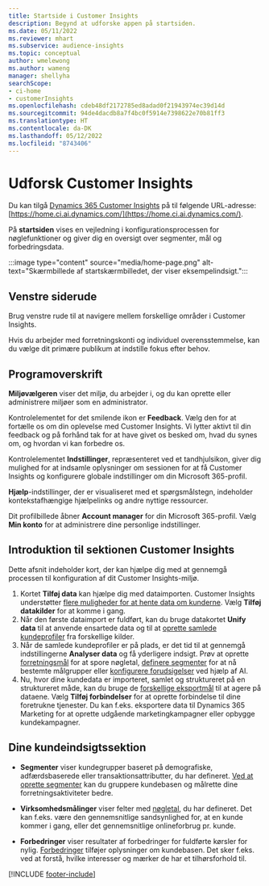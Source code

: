 ```yaml
---
title: Startside i Customer Insights
description: Begynd at udforske appen på startsiden.
ms.date: 05/11/2022
ms.reviewer: mhart
ms.subservice: audience-insights
ms.topic: conceptual
author: wmelewong
ms.author: wameng
manager: shellyha
searchScope:
- ci-home
- customerInsights
ms.openlocfilehash: cdeb48df2172785ed8adad0f21943974ec39d14d
ms.sourcegitcommit: 94de4dacdb8a7f4bc0f5914e7398622e70b81ff3
ms.translationtype: HT
ms.contentlocale: da-DK
ms.lasthandoff: 05/12/2022
ms.locfileid: "8743406"
---
```

# <a name="explore-customer-insights"></a>Udforsk Customer Insights

Du kan tilgå [Dynamics 365 Customer Insights](https://home.ci.ai.dynamics.com/) på til følgende URL-adresse: [https://home.ci.ai.dynamics.com/](https://home.ci.ai.dynamics.com/).

På **startsiden** vises en vejledning i konfigurationsprocessen for nøglefunktioner og giver dig en oversigt over segmenter, mål og forbedringsdata.

:::image type="content" source="media/home-page.png" alt-text="Skærmbillede af startskærmbilledet, der viser eksempelindsigt.":::

## <a name="left-side-pane"></a>Venstre siderude

Brug venstre rude til at navigere mellem forskellige områder i Customer Insights. 

Hvis du arbejder med forretningskonti og individuel overensstemmelse, kan du vælge dit primære publikum at indstille fokus efter behov. 

## <a name="application-header"></a>Programoverskrift

**Miljøvælgeren** viser det miljø, du arbejder i, og du kan oprette eller administrere miljøer som en administrator.

Kontrolelementet for det smilende ikon er **Feedback**. Vælg den for at fortælle os om din oplevelse med Customer Insights. Vi lytter aktivt til din feedback og på forhånd tak for at have givet os besked om, hvad du synes om, og hvordan vi kan forbedre os.

Kontrolelementet **Indstillinger**, repræsenteret ved et tandhjulsikon, giver dig mulighed for at indsamle oplysninger om sessionen for at få Customer Insights og konfigurere globale indstillinger om din Microsoft 365-profil. 

**Hjælp**-indstillinger, der er visualiseret med et spørgsmålstegn, indeholder kontekstafhængige hjælpelinks og andre nyttige ressourcer.

Dit profilbillede åbner **Account manager** for din Microsoft 365-profil. Vælg **Min konto** for at administrere dine personlige indstillinger.

## <a name="getting-started-with-customer-insights-section"></a>Introduktion til sektionen Customer Insights

Dette afsnit indeholder kort, der kan hjælpe dig med at gennemgå processen til konfiguration af dit Customer Insights-miljø. 

1. Kortet **Tilføj data** kan hjælpe dig med dataimporten. Customer Insights understøtter [flere muligheder for at hente data om kunderne](data-sources.md). Vælg **Tilføj datakilder** for at komme i gang.
1. Når den første dataimport er fuldført, kan du bruge datakortet **Unify data** til at anvende ensartede data og til at [oprette samlede kundeprofiler](data-unification.md) fra forskellige kilder. 
1. Når de samlede kundeprofiler er på plads, er det tid til at gennemgå indstillingerne **Analyser data** og få yderligere indsigt. Prøv at oprette [forretningsmål](measures.md) for at spore nøgletal, [definere segmenter](segments.md) for at nå bestemte målgrupper eller [konfigurere forudsigelser](predictions-overview.md) ved hjælp af AI.
1. Nu, hvor dine kundedata er importeret, samlet og struktureret på en struktureret måde, kan du bruge de [forskellige eksportmål](export-destinations.md) til at agere på dataene. Vælg **Tilføj forbindelser** for at oprette forbindelse til dine foretrukne tjenester. Du kan f.eks. eksportere data til Dynamics 365 Marketing for at oprette udgående marketingkampagner eller opbygge kundekampagner. 

## <a name="your-customer-insights-section"></a>Dine kundeindsigtssektion

- **Segmenter** viser kundegrupper baseret på demografiske, adfærdsbaserede eller transaktionsattributter, du har defineret. [Ved at oprette segmenter](segments.md) kan du gruppere kundebasen og målrette dine forretningsaktiviteter bedre.

- **Virksomhedsmålinger** viser felter med [nøgletal](measures.md), du har defineret. Det kan f.eks. være den gennemsnitlige sandsynlighed for, at en kunde kommer i gang, eller det gennemsnitlige onlineforbrug pr. kunde.

- **Forbedringer** viser resultater af forbedringer for fuldførte kørsler for nylig. [Forbedringer](enrichment-hub.md) tilføjer oplysninger om kundebasen. Det sker f.eks. ved at forstå, hvilke interesser og mærker de har et tilhørsforhold til.


[!INCLUDE [footer-include](includes/footer-banner.md)]
